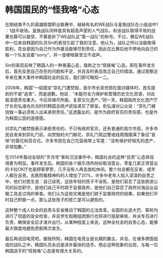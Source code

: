 # 韩国国民的“怪我咯”心态

在刚结束不久的英雄联盟职业联赛中，赫赫有名的WE战队与皇族战队在小组战中1 ：1战平收场。皇族战队同样是具有超高声望的人气战队，和该战队取得平局的战果也算可以接受，不算是折了WE战队这“第一战队”的称号。不过，赛后WE战队中一位来自韩国的队员Sin的表现引起了我的注意。他认为，战队之所以没能取得胜利，完全是因为自己作为外援没能够尽到责任，因此在比赛后他不停地向自己的每一个队友说着“sorry”，并一度哽咽甚至泣不成声。 

Sin的表现反映了韩国人的一种普遍心态，我称之为“怪我咯”心态。即在事件发生后，首先反思自己存在的问题和不足，并且及时表态改正自己的错误。通过观察近年来在重大事件中韩国社会的反应，我们即可略知一二。 

2008年，韩国“一级国宝”崇礼门遭焚毁，首尔市长吴世勋在面对媒体时，首先提到的不是“追责”，而是道歉。他说：“未能尽全力保护和管理历史文化资源，对此我深感责任重大。今后将竭尽所能，复原文化遗产。”同一天，韩国政府文化遗产厅厅长俞弘濬也向当时的韩国总统卢武铉递交了辞呈。俞弘濬对公众说：“崇礼门被烧毁一事必须有人出来承担责任。”这透露出的，是作为政府官员的责任感，也是作为韩国公民的道德感。 

对崇礼门被焚毁表示承担责任的，不只有政府官员，还有普通的首尔市民。许多市民自发来到崇礼门前，向焚毁的大门献花，崇礼门周边警戒线周围摆满了象征“哀悼”的菊花和百合花。许多市民在自己花篮缎带上写道：“没有保护好祖先的遗产，非常抱歉。” 

在2014年轰动全球的“岁月号”客轮沉没事件中，韩国社会的这种“自责”心态体现得更为明显。事件发生后，韩国的各个娱乐场所纷纷取消营业，零星几家正常营业的卡拉OK厅也是顾客寥寥，几乎没有人再去放松休闲。整个社会都在反省，成年人都在自责。去医院看精神科的人增加了20%，许多中老年人陷入深深的自责之中，他们对医生说：自己该死，这些年轻的孩子不该死，是他们容忍了这些旅游公司的玩忽职守，是他们自己平时疏于监督政府，是他们自己容忍了政府对海运业运输工具走过场的审查。他们认为这些灾难是他们疏于监督政府的结果。如果他们平时自己积极一点，那么这些孩子的死亡是可以避免的。 

这种整个成人社会的自责与反省推动了韩国的立法改革。全国的长途大巴、客轮均进行了彻底的安全检查，并且学生假期组团旅行也将进行层层审核，并派专员进行负责，确保安全后才准许出行。从某种程度上来说，这种全社会的自责心态，能够最大限度地避免悲剧再次发生。 

最后再说回电竞吧。据我所知，韩国在电竞业是长期的霸主，并且，在诸多跨国组成的战队之中，韩国队员永远是进步最快的选手。想必这种现象的出现，与每一位韩国选手的“怪我咯”心态是有很大关系的。